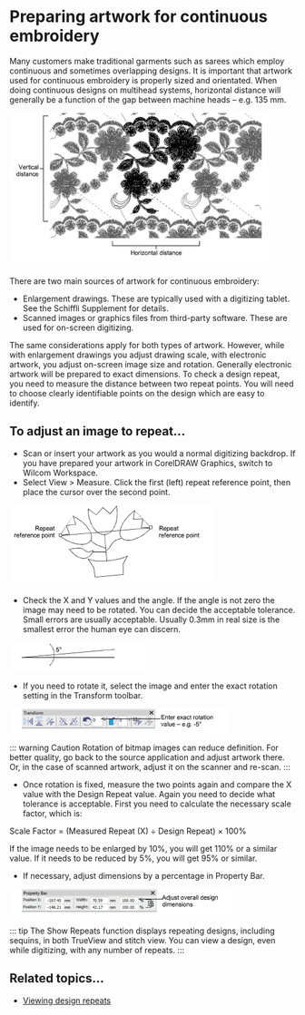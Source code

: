 # Preparing artwork for continuous embroidery

Many customers make traditional garments such as sarees which employ continuous and sometimes overlapping designs. It is important that artwork used for continuous embroidery is properly sized and orientated. When doing continuous designs on multihead systems, horizontal distance will generally be a function of the gap between machine heads – e.g. 135 mm.

![RepeatVines.png](assets/RepeatVines.png)

There are two main sources of artwork for continuous embroidery:

- Enlargement drawings. These are typically used with a digitizing tablet. See the Schiffli Supplement for details.
- Scanned images or graphics files from third-party software. These are used for on-screen digitizing.

The same considerations apply for both types of artwork. However, while with enlargement drawings you adjust drawing scale, with electronic artwork, you adjust on-screen image size and rotation. Generally electronic artwork will be prepared to exact dimensions. To check a design repeat, you need to measure the distance between two repeat points. You will need to choose clearly identifiable points on the design which are easy to identify.

## To adjust an image to repeat...

- Scan or insert your artwork as you would a normal digitizing backdrop. If you have prepared your artwork in CorelDRAW Graphics, switch to Wilcom Workspace.
- Select View > Measure. Click the first (left) repeat reference point, then place the cursor over the second point.

![bitmaps00112.png](assets/bitmaps00112.png)

- Check the X and Y values and the angle. If the angle is not zero the image may need to be rotated. You can decide the acceptable tolerance. Small errors are usually acceptable. Usually 0.3mm in real size is the smallest error the human eye can discern.

![bitmaps00115.png](assets/bitmaps00115.png)

- If you need to rotate it, select the image and enter the exact rotation setting in the Transform toolbar.

![TransformToolbar.png](assets/TransformToolbar.png)

::: warning Caution
Rotation of bitmap images can reduce definition. For better quality, go back to the source application and adjust artwork there. Or, in the case of scanned artwork, adjust it on the scanner and re-scan.
:::

- Once rotation is fixed, measure the two points again and compare the X value with the Design Repeat value. Again you need to decide what tolerance is acceptable. First you need to calculate the necessary scale factor, which is:

Scale Factor = (Measured Repeat (X) ÷ Design Repeat) × 100%

If the image needs to be enlarged by 10%, you will get 110% or a similar value. If it needs to be reduced by 5%, you will get 95% or similar.

- If necessary, adjust dimensions by a percentage in Property Bar.

![PropertyBar.png](assets/PropertyBar.png)

::: tip
The Show Repeats function displays repeating designs, including sequins, in both TrueView and stitch view. You can view a design, even while digitizing, with any number of repeats.
:::

## Related topics...

- [Viewing design repeats](../../Basics/view/Viewing_design_repeats)
